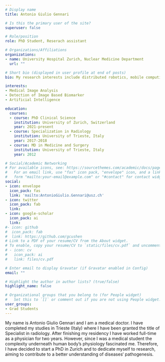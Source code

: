 ```yaml
---
# Display name
title: Antonio Giulio Gennari

# Is this the primary user of the site?
superuser: false

# Role/position
role: PhD Student, Reserach assistant

# Organizations/Affiliations
organizations:
- name: University Hospital Zurich, Nuclear Medicine Department
  url: ""

# Short bio (displayed in user profile at end of posts)
bio: My research interests include distributed robotics, mobile computing and programmable matter.

interests:
- Medical Image Analysis
- Detection of Image Based Biomarker 
- Artificial Intelligence

education:
  courses:
  - course: PhD Clinical Science
    institution: University of Zurich, Switzerland
    year: 2021-present
  - course: Specialization in Radiology
    institution: University of Trieste, Italy
    year: 2017-2018
  - course: MD in Medicine and Surgery
    institution: University of Trieste, Italy
    year: 2012

# Social/Academic Networking
# For available icons, see: https://sourcethemes.com/academic/docs/page-builder/#icons
#   For an email link, use "fas" icon pack, "envelope" icon, and a link in the
#   form "mailto:your-email@example.com" or "#contact" for contact widget.
social:
- icon: envelope
  icon_pack: fas
  link: 'mailto:AntonioGiulio.Gennari@usz.ch'
- icon: twitter
  icon_pack: fab
  link: 
- icon: google-scholar
  icon_pack: ai
  link: 
#- icon: github
#  icon_pack: fab
#  link: https://github.com/gcushen
# Link to a PDF of your resume/CV from the About widget.
# To enable, copy your resume/CV to `static/files/cv.pdf` and uncomment the lines below.
# - icon: cv
#   icon_pack: ai
#   link: files/cv.pdf

# Enter email to display Gravatar (if Gravatar enabled in Config)
email: ""

# Highlight the author in author lists? (true/false)
highlight_name: false

# Organizational groups that you belong to (for People widget)
#   Set this to `[]` or comment out if you are not using People widget.
user_groups:
- Grad Students
---
```

My name is Antonio Giulio Gennari and I am a medical doctor. I have completed my studies in Trieste (Italy) where I have been granted the title of Specialist in radiology. After finishing my residency I have worked full-time as a physician for two years. However, since I was a medical student the complexity underneath human body’s physiology fascinated me. Therefore, I have decided to start a PhD in Zurich and to dedicate myself to research, aiming to contribute to a better understanding of diseases‘ pathogenesis.

